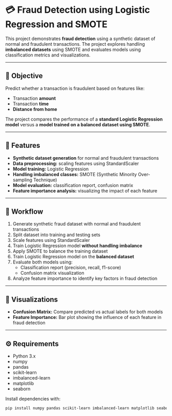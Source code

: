 # 💳 Fraud Detection using Logistic Regression and SMOTE

This project demonstrates **fraud detection** using a synthetic dataset of normal and fraudulent transactions. The project explores handling **imbalanced datasets** using SMOTE and evaluates models using classification metrics and visualizations.

---

## 🔹 Objective

Predict whether a transaction is fraudulent based on features like:  
- Transaction **amount**  
- Transaction **time**  
- **Distance from home**  

The project compares the performance of a **standard Logistic Regression model** versus a **model trained on a balanced dataset using SMOTE**.

---

## 🔹 Features

- **Synthetic dataset generation** for normal and fraudulent transactions  
- **Data preprocessing:** scaling features using StandardScaler  
- **Model training:** Logistic Regression  
- **Handling imbalanced classes:** SMOTE (Synthetic Minority Over-sampling Technique)  
- **Model evaluation:** classification report, confusion matrix  
- **Feature importance analysis:** visualizing the impact of each feature  

---

## 🔹 Workflow

1. Generate synthetic fraud dataset with normal and fraudulent transactions  
2. Split dataset into training and testing sets  
3. Scale features using StandardScaler  
4. Train Logistic Regression model **without handling imbalance**  
5. Apply SMOTE to balance the training dataset  
6. Train Logistic Regression model on the **balanced dataset**  
7. Evaluate both models using:
   - Classification report (precision, recall, f1-score)  
   - Confusion matrix visualization  
8. Analyze feature importance to identify key factors in fraud detection  

---

## 🔹 Visualizations

- **Confusion Matrix:** Compare predicted vs actual labels for both models  
- **Feature Importance:** Bar plot showing the influence of each feature in fraud detection  

---

## ⚙️ Requirements

- Python 3.x  
- numpy  
- pandas  
- scikit-learn  
- imbalanced-learn  
- matplotlib  
- seaborn  

Install dependencies with:  

```bash
pip install numpy pandas scikit-learn imbalanced-learn matplotlib seaborn
